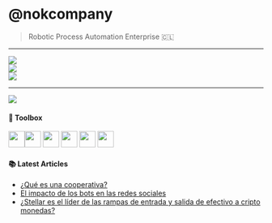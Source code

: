 # @nokcompany
> Robotic Process Automation Enterprise 🇨🇱
---
![](https://github-readme-stats.vercel.app/api?username=nokcompany&theme=blueberry&hide_border=false&include_all_commits=false&count_private=false)<br/>
![](https://github-readme-streak-stats.herokuapp.com/?user=nokcompany&theme=blueberry&hide_border=false)<br/>
![](https://github-readme-stats.vercel.app/api/top-langs/?username=nokcompany&theme=blueberry&hide_border=false&include_all_commits=false&count_private=false&layout=compact)

---
[![](https://visitcount.itsvg.in/api?id=nokcompany&icon=0&color=0)](https://visitcount.itsvg.in)
#### 🧰 Toolbox
<img height=32, width=32, src="https://cdn.jsdelivr.net/gh/devicons/devicon/icons/python/python-original.svg" /><img height=32, width=32, src="https://cdn.jsdelivr.net/gh/devicons/devicon/icons/ionic/ionic-original.svg" />
<img height=32, width=32, src="https://cdn.jsdelivr.net/gh/devicons/devicon/icons/html5/html5-original.svg" />
<img height=32, width=32, src="https://cdn.jsdelivr.net/gh/devicons/devicon/icons/css3/css3-original.svg" />
<img height=32, width=32, src="https://cdn.jsdelivr.net/gh/devicons/devicon/icons/javascript/javascript-original.svg" />
<img height=32, width=32, src="https://cdn.jsdelivr.net/gh/devicons/devicon/icons/raspberrypi/raspberrypi-original.svg" />

#### 📚 Latest Articles
<!-- BLOG-POST-LIST:START -->
- [¿Qué es una cooperativa?](https://medium.com/telluscoop/qu%C3%A9-es-una-cooperativa-un-analisis-en-chile-121ab4316bdc)
- [El impacto de los bots en las redes sociales](https://medium.com/@N0rt1z/el-impacto-de-los-bots-en-las-redes-sociales-70932266dc9a)
- [¿Stellar es el líder de las rampas de entrada y salida de efectivo a cripto monedas?](https://medium.com/telluscoop/stellar-es-el-l%C3%ADder-de-las-rampas-de-entrada-y-salida-de-efectivo-a-cripto-monedas-d76873c2da59)
<!-- BLOG-POST-LIST:END -->
